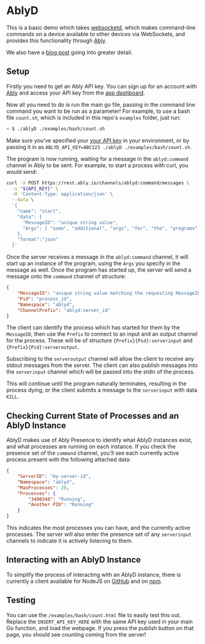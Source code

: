 # AblyD

This is a basic demo which takes [websocketd](https://github.com/joewalnes/websocketd), which makes command-line commands on a device available to other devices via WebSockets, and provides this functionality through [Ably](https://www.ably.com).

We also have a [blog post](https://ably.com/blog/fine-grained-access-control-server-ablyd) going into greater detail.

## Setup

Firstly you need to get an Ably API key. You can sign up for an account with [Ably](https://www.ably.com/) and access your API key from the [app dashboard](https://www.ably.com/accounts/any/apps/any/app_keys). 

Now all you need to do is run the main go file, passing in the command line command you want to be run as a parameter! For example, to use a bash file `count.sh`, which is included in this repo's `examples` folder, just run:

```bash
~ $ ./ablyD ./examples/bash/count.sh
```

Make sure you've specified your [your API key](https://www.ably.com/accounts/any/apps/any/app_keys) in your environment, or by passing it in as `ABLYD_API_KEY=ABC123 ./ablyD ./examples/bash/count.sh`.

The program is now running, waiting for a message in the `ablyd:command` channel in Ably to be sent. For example, to start a process with curl, you would send:

```bash
curl -X POST https://rest.ably.io/channels/ablyd:command/messages \
  -u "${API_KEY}" \
  -H 'Content-Type: application/json' \
  --data \
  '{
    "name": "start",
    "data": {
      "MessageID": "unique string value",
      "Args": [ "some", "additional", "args", "for", "the", "programs" ]
    },
    "format":"json"
  }'
```

Once the server receives a message in the `ablyd:command` channel, it will start up an instance of the program, using the `Args` you specify in the message as well. Once the program has started up, the server will send a message onto the `command` channel of structure:

```json
{
	"MessageID": "unique string value matching the requesting MessageID",
	"Pid": "process_id",
	"Namespace": "ablyd",
	"ChannelPrefix": "ablyd:server_id"
}
```

The client can identify the process which has started for them by the `MessageID`, then use the `Prefix` to connect to an input and an output channel for the process. These will be of structure `{Prefix}{Pid}:serverinput` and `{Prefix}{Pid}:serveroutput`.

Subscribing to the `serveroutput` channel will allow the client to receive any stdout messages from the server. The client can also publish messages into the `serverinput` channel which will be passed into the stdin of the process.

This will continue until the program naturally terminates, resulting in the process dying, or the client submits a message to the `serverinput` with data `KILL`.

## Checking Current State of Processes and an AblyD Instance

AblyD makes use of Ably Presence to identify what AblyD instances exist, and what processes are running on each instance. If you check the presence set of the `command` channel, you'll see each currently active process present with the following attached data:

```json
{
	"ServerID": "my-server-id",
	"Namespace": "ablyd",
	"MaxProcesses": 20,
	"Processes": {
		"3490348": "Running",
		"Another PID": "Running"
	}
}
```

This indicates the most processes you can have, and the currently active processes. The server will also enter the presence set of any `serverinput` channels to indicate it is actively listening to them.

## Interacting with an AblyD Instance

To simplify the process of interacting with an AblyD instance, there is currently a client available for NodeJS on [GitHub](https://github.com/ably-labs/Ablyd-client) and on [npm](https://www.npmjs.com/package/ablyd-client).

## Testing

You can use the `/examples/bash/count.html` file to easily test this out. Replace the `INSERT_API_KEY_HERE` with the same API key used in your main Go function, and load the webpage. If you press the publish button on that page, you should see counting coming from the server!